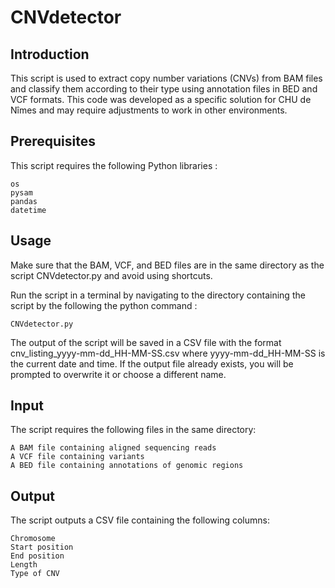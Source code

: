 # CNVdetector

## **Introduction**

This script is used to extract copy number variations (CNVs) from BAM files and classify them according to their type using annotation files in BED and VCF formats. This code was developed as a specific solution for CHU de Nîmes and may require adjustments to work in other environments.

## **Prerequisites**

This script requires the following Python libraries :

    os
    pysam
    pandas
    datetime

## **Usage**

Make sure that the BAM, VCF, and BED files are in the same directory as the script CNVdetector.py and avoid using shortcuts.

Run the script in a terminal by navigating to the directory containing the script by the following the python command :

    CNVdetector.py

The output of the script will be saved in a CSV file with the format cnv_listing_yyyy-mm-dd_HH-MM-SS.csv where yyyy-mm-dd_HH-MM-SS is the current date and time. If the output file already exists, you will be prompted to overwrite it or choose a different name.

## **Input**

The script requires the following files in the same directory:

    A BAM file containing aligned sequencing reads
    A VCF file containing variants
    A BED file containing annotations of genomic regions

## **Output**

The script outputs a CSV file containing the following columns:

    Chromosome
    Start position
    End position
    Length
    Type of CNV
